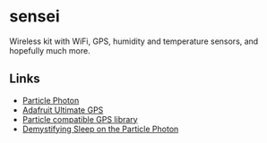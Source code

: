 # sensei

Wireless kit with WiFi, GPS, humidity and temperature sensors, and hopefully much more.

## Links

* [Particle Photon](https://www.particle.io/products/hardware/photon-wifi/)
* [Adafruit Ultimate GPS](https://learn.adafruit.com/adafruit-ultimate-gps/overview)
* [Particle compatible GPS library](https://gist.github.com/dmiddlecamp/6460ea2109826141948c)
* [Demystifying Sleep on the Particle Photon](https://www.kevinsidwar.com/iot/2017/12/15/demystifying-sleep-on-the-particle-photon)
